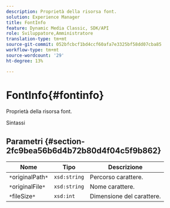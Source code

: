 ```yaml
---
description: Proprietà della risorsa font.
solution: Experience Manager
title: FontInfo
feature: Dynamic Media Classic, SDK/API
role: Sviluppatore,Amministratore
translation-type: tm+mt
source-git-commit: 052bfcbcf1bd4ccf60afa7e3325bf58dd07cba85
workflow-type: tm+mt
source-wordcount: '29'
ht-degree: 13%

---
```



# FontInfo{#fontinfo}

Proprietà della risorsa font.

Sintassi

## Parametri {#section-2fc9bea56b6d4b72b80d4f04c5f9b862}

| Nome | Tipo | Descrizione |
|---|---|---|
| `*`originalPath`*` | `xsd:string` | Percorso carattere. |
| `*`originalFile`*` | `xsd:string` | Nome carattere. |
| `*`fileSize`*` | `xsd:int` | Dimensione del carattere. |

